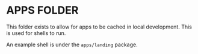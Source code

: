 # APPS FOLDER

This folder exists to allow for apps to be cached in local development.
This is used for shells to run.

An example shell is under the `apps/landing` package.